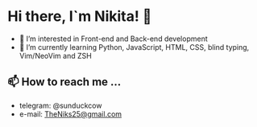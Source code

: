 # Hi there, I`m Nikita! 👋
- 👀 I’m interested in Front-end and Back-end development
- 🌱 I’m currently learning Python, JavaScript, HTML, CSS, blind typing, Vim/NeoVim and ZSH
## 📫 How to reach me ...
- telegram: @sunduckcow
- e-mail: TheNiks25@gmail.com

<!---
sunduckcow/sunduckcow is a ✨ special ✨ repository because its `README.md` (this file) appears on your GitHub profile.
You can click the Preview link to take a look at your changes.
--->

